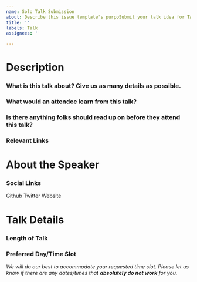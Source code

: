 ```yaml
---
name: Solo Talk Submission
about: Describe this issue template's purpoSubmit your talk idea for TABConf!se here.
title: ''
labels: Talk
assignees: ''

---
```


# Description
### What is this talk about? Give us as many details as possible. 
### What would an attendee learn from this talk?
### Is there anything folks should read up on before they attend this talk?
### Relevant Links

# About the Speaker
### Social Links
Github 
Twitter
Website

# Talk Details
### Length of Talk
### Preferred Day/Time Slot 
*We will do our best to accommodate your requested time slot. Please let us know if there are any dates/times that ***absolutely do not work*** for you.*
